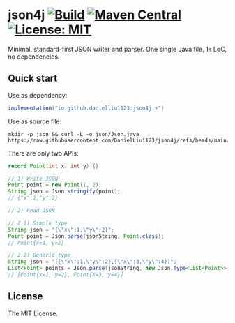 # json4j [![Build](https://img.shields.io/github/actions/workflow/status/DanielLiu1123/json4j/build.yml?branch=main)](https://github.com/DanielLiu1123/json4j/actions) [![Maven Central](https://img.shields.io/maven-central/v/io.github.danielliu1123/json4j)](https://central.sonatype.com/artifact/io.github.danielliu1123/json4j) [![License: MIT](https://img.shields.io/badge/License-MIT-yellow.svg)](https://opensource.org/licenses/MIT)


Minimal, standard-first JSON writer and parser. One single Java file, 1k LoC, no dependencies.

## Quick start

Use as dependency:
```groovy
implementation("io.github.danielliu1123:json4j:+")
```

Use as source file:
```shell
mkdir -p json && curl -L -o json/Json.java https://raw.githubusercontent.com/DanielLiu1123/json4j/refs/heads/main/json4j/src/main/java/json/Json.java
```

There are only two APIs:

```java
record Point(int x, int y) {}

// 1) Write JSON
Point point = new Point(1, 2);
String json = Json.stringify(point);
// {"x":1,"y":2}

// 2) Read JSON

// 2.1) Simple type
String json = "{\"x\":1,\"y\":2}";
Point point = Json.parse(jsonString, Point.class);
// Point{x=1, y=2}

// 2.2) Generic type
String json = "[{\"x\":1,\"y\":2},{\"x\":3,\"y\":4}]";
List<Point> points = Json.parse(jsonString, new Json.Type<List<Point>>() {});
// [Point{x=1, y=2}, Point{x=3, y=4}]
```

## License

The MIT License.
